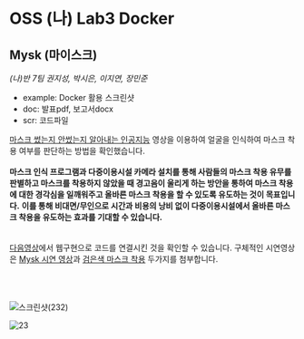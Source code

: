 # OSS (나) Lab3 Docker

## Mysk (마이스크)
*(나)반 7팀*
*권지성, 박시은, 이지연, 장민준*
+ example: Docker 활용 스크린샷
+ doc: 발표pdf, 보고서docx
+ scr: 코드파일
 
[마스크 썼는지 안썼는지 알아내는 인공지능](https://www.youtube.com/watch?v=ncIyy1doSJ8&t=408s) 영상을 이용하여 얼굴을 인식하여 마스크 착용 여부를 판단하는 방법을 확인했습니다. 
<br/><br/>
**마스크 인식 프로그램과 다중이용시설 카메라 설치를 통해 사람들의 마스크 착용 유무를 판별하고 마스크를 착용하지 않았을 때 경고음이 울리게 하는 방안을 통하여 마스크 착용에 대한 경각심을 일깨워주고 올바른 마스크 착용을 할 수 있도록 유도하는 것이 목표입니다.**
**이를 통해 비대면/무인으로 시간과 비용의 낭비 없이 다중이용시설에서 올바른 마스크 착용을 유도하는 효과를 기대할 수 있습니다.**
<br/><br/><br/>
[다음영상](https://youtu.be/77FDhErHyjo)에서 웹구현으로 코드를 연결시킨 것을 확인할 수 있습니다. 구체적인 시연영상은 [Mysk 시연 영상](https://youtu.be/rcZo9Og8CxY)과 [검은색 마스크 착용](https://youtu.be/YFCvS6lLdAI) 두가지를 첨부합니다. 
<br/><br/><br/><br/>

![스크린샷(232)](https://user-images.githubusercontent.com/83858670/145216255-7c559f17-b49f-4726-a44a-b77928a4d9d2.png)

![23](https://user-images.githubusercontent.com/83858670/145218838-389024bd-b043-453f-b79e-198996c132ab.png)
